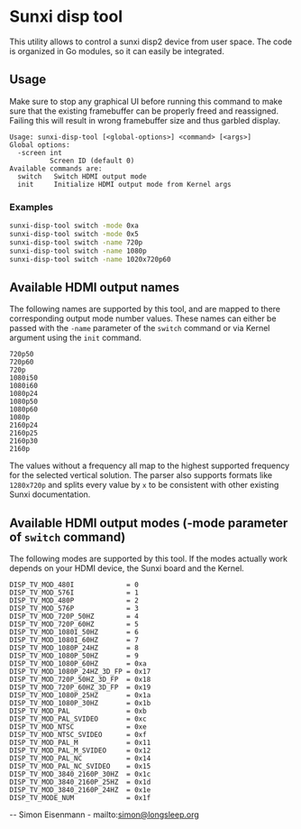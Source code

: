 # Sunxi disp tool

This utility allows to control a sunxi disp2 device from user space. The code
is organized in Go modules, so it can easily be integrated.

## Usage

Make sure to stop any graphical UI before running this command to make sure
that the existing framebuffer can be properly freed and reassigned. Failing
this will result in wrong framebuffer size and thus garbled display.

```
Usage: sunxi-disp-tool [<global-options>] <command> [<args>]
Global options:
  -screen int
          Screen ID (default 0)
Available commands are:
  switch   Switch HDMI output mode
  init     Initialize HDMI output mode from Kernel args

```

### Examples

```bash
sunxi-disp-tool switch -mode 0xa
sunxi-disp-tool switch -mode 0x5
sunxi-disp-tool switch -name 720p
sunxi-disp-tool switch -name 1080p
sunxi-disp-tool switch -name 1020x720p60
```


## Available HDMI output names

The following names are supported by this tool, and are mapped to there
corresponding output mode number values. These names can either be passed with
the `-name` parameter of the `switch` command or via Kernel argument using the
`init` command.

```
720p50
720p60
720p
1080i50
1080i60
1080p24
1080p50
1080p60
1080p
2160p24
2160p25
2160p30
2160p
```

The values without a frequency all map to the highest supported frequency for
the selected vertical solution. The parser also supports formats like
`1280x720p` and splits every value by `x` to be consistent with other existing
Sunxi documentation.


## Available HDMI output modes (-mode parameter of `switch` command)

The following modes are supported by this tool. If the modes actually work
depends on your HDMI device, the Sunxi board and the Kernel.

```
DISP_TV_MOD_480I             = 0
DISP_TV_MOD_576I             = 1
DISP_TV_MOD_480P             = 2
DISP_TV_MOD_576P             = 3
DISP_TV_MOD_720P_50HZ        = 4
DISP_TV_MOD_720P_60HZ        = 5
DISP_TV_MOD_1080I_50HZ       = 6
DISP_TV_MOD_1080I_60HZ       = 7
DISP_TV_MOD_1080P_24HZ       = 8
DISP_TV_MOD_1080P_50HZ       = 9
DISP_TV_MOD_1080P_60HZ       = 0xa
DISP_TV_MOD_1080P_24HZ_3D_FP = 0x17
DISP_TV_MOD_720P_50HZ_3D_FP  = 0x18
DISP_TV_MOD_720P_60HZ_3D_FP  = 0x19
DISP_TV_MOD_1080P_25HZ       = 0x1a
DISP_TV_MOD_1080P_30HZ       = 0x1b
DISP_TV_MOD_PAL              = 0xb
DISP_TV_MOD_PAL_SVIDEO       = 0xc
DISP_TV_MOD_NTSC             = 0xe
DISP_TV_MOD_NTSC_SVIDEO      = 0xf
DISP_TV_MOD_PAL_M            = 0x11
DISP_TV_MOD_PAL_M_SVIDEO     = 0x12
DISP_TV_MOD_PAL_NC           = 0x14
DISP_TV_MOD_PAL_NC_SVIDEO    = 0x15
DISP_TV_MOD_3840_2160P_30HZ  = 0x1c
DISP_TV_MOD_3840_2160P_25HZ  = 0x1d
DISP_TV_MOD_3840_2160P_24HZ  = 0x1e
DISP_TV_MODE_NUM             = 0x1f
```

--
Simon Eisenmann - mailto:simon@longsleep.org
